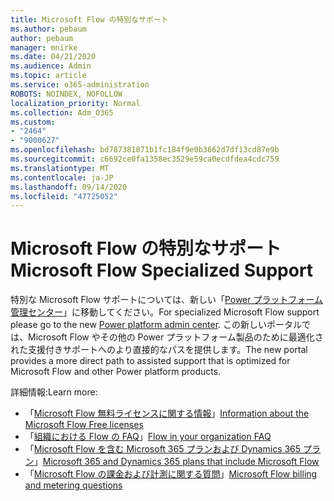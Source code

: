 ```yaml
---
title: Microsoft Flow の特別なサポート
ms.author: pebaum
author: pebaum
manager: mnirke
ms.date: 04/21/2020
ms.audience: Admin
ms.topic: article
ms.service: o365-administration
ROBOTS: NOINDEX, NOFOLLOW
localization_priority: Normal
ms.collection: Adm_O365
ms.custom:
- "2464"
- "9000627"
ms.openlocfilehash: bd787381871b1fc184f9e0b3662d7df13cd87e9b
ms.sourcegitcommit: c6692ce0fa1358ec3529e59ca0ecdfdea4cdc759
ms.translationtype: MT
ms.contentlocale: ja-JP
ms.lasthandoff: 09/14/2020
ms.locfileid: "47725052"
---
```

# <a name="microsoft-flow-specialized-support"></a><span data-ttu-id="eec38-102">Microsoft Flow の特別なサポート</span><span class="sxs-lookup"><span data-stu-id="eec38-102">Microsoft Flow Specialized Support</span></span>

<span data-ttu-id="eec38-103">特別な Microsoft Flow サポートについては、新しい「[Power プラットフォーム管理センター](https://aka.ms/flowadminsupport)」に移動してください。</span><span class="sxs-lookup"><span data-stu-id="eec38-103">For specialized Microsoft Flow support please go to the new [Power platform admin center](https://aka.ms/flowadminsupport).</span></span> <span data-ttu-id="eec38-104">この新しいポータルでは、Microsoft Flow やその他の Power プラットフォーム製品のために最適化された支援付きサポートへのより直接的なパスを提供します。</span><span class="sxs-lookup"><span data-stu-id="eec38-104">The new portal provides a more direct path to assisted support that is optimized for Microsoft Flow and other Power platform products.</span></span>

<span data-ttu-id="eec38-105">詳細情報:</span><span class="sxs-lookup"><span data-stu-id="eec38-105">Learn more:</span></span>
- <span data-ttu-id="eec38-106">「[Microsoft Flow 無料ライセンスに関する情報](https://go.microsoft.com/fwlink/?linkid=2095610)」</span><span class="sxs-lookup"><span data-stu-id="eec38-106">[Information about the Microsoft Flow Free licenses](https://go.microsoft.com/fwlink/?linkid=2095610)</span></span>
- <span data-ttu-id="eec38-107">「[組織における Flow の FAQ](https://go.microsoft.com/fwlink/?linkid=2072608)」</span><span class="sxs-lookup"><span data-stu-id="eec38-107">[Flow in your organization FAQ](https://go.microsoft.com/fwlink/?linkid=2072608)</span></span>
- <span data-ttu-id="eec38-108">「[Microsoft Flow を含む Microsoft 365 プランおよび Dynamics 365 プラン](https://go.microsoft.com/fwlink/?linkid=2072406)」</span><span class="sxs-lookup"><span data-stu-id="eec38-108">[Microsoft 365 and Dynamics 365 plans that include Microsoft Flow](https://go.microsoft.com/fwlink/?linkid=2072406)</span></span>
- <span data-ttu-id="eec38-109">「[Microsoft Flow の課金および計測に関する質問](https://go.microsoft.com/fwlink/?linkid=2072612)」</span><span class="sxs-lookup"><span data-stu-id="eec38-109">[Microsoft Flow billing and metering questions](https://go.microsoft.com/fwlink/?linkid=2072612)</span></span>